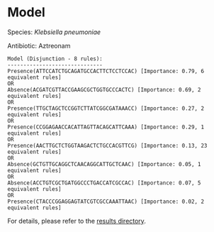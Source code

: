 
# Model

Species: *Klebsiella pneumoniae*

Antibiotic: Aztreonam

```
Model (Disjunction - 8 rules):
------------------------------
Presence(ATTCCATCTGCAGATGCCACTTCTCCTCCAC) [Importance: 0.79, 6 equivalent rules]
OR
Absence(ACGATCGTTACCGAAGCGCTGGTGCCCACTC) [Importance: 0.69, 2 equivalent rules]
OR
Presence(TTGCTAGCTCCGGTCTTATCGGCGATAAACC) [Importance: 0.27, 2 equivalent rules]
OR
Presence(CCGGAGAACCACATTAGTTACAGCATTCAAA) [Importance: 0.29, 1 equivalent rules]
OR
Presence(AACTTGCTCTGGTAAGACTCTGCCACGTTCG) [Importance: 0.13, 23 equivalent rules]
OR
Absence(GCTGTTGCAGGCTCAACAGGCATTGCTCAAC) [Importance: 0.05, 1 equivalent rules]
OR
Absence(ACCTGTCGCTGATGGCCCTGACCATCGCCAC) [Importance: 0.07, 5 equivalent rules]
OR
Presence(CTACCCGGAGGAGTATCGTCGCCAAATTAAC) [Importance: 0.02, 2 equivalent rules]

```

For details, please refer to the [results directory](../../../../../results/scm_b/klebsiella%20pneumoniae/aztreonam/repeat_4/).

